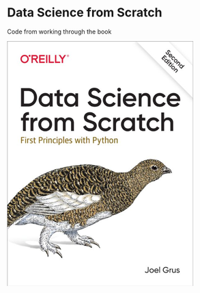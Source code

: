 Data Science from Scratch
=========================

Code from working through the book

![](https://github.com/kupchoy/DS-from-Scratch/blob/master/ds_from_scratch.png "book cover")
